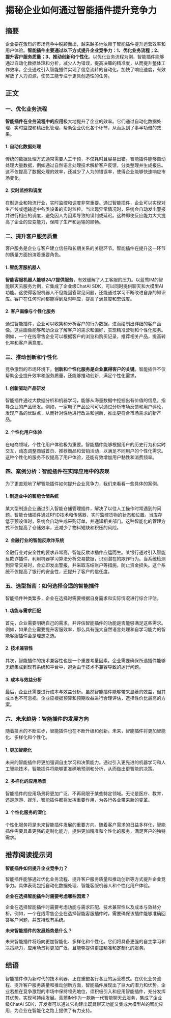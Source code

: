 # 揭秘企业如何通过智能插件提升竞争力

## 摘要

企业要在激烈的市场竞争中脱颖而出，越来越多地依赖于智能插件提升运营效率和用户体验。**智能插件主要通过以下方式提升企业竞争力：1、优化业务流程；2、提升客户服务质量；3、推动创新和个性化**。以优化业务流程为例，智能插件能够通过自动化数据处理和分析，减少人为错误，提高决策的精准度，从而提升整体工作效率。企业通过引入智能插件实现了信息流转的自动化，加快了响应速度，有效解放了人力资源，使员工能专注于更具创造性的任务。

## 正文

### 一、优化业务流程

**智能插件在业务流程中的应用**极大地提升了企业的效率。它们通过自动化数据处理、实时监控和精细化管理，帮助企业优化各个环节，从而达到了事半功倍的效果。

#### 1. 自动化数据处理

传统的数据处理方式通常需要人工干预，不仅耗时且容易出错。智能插件能够自动处理大量数据，例如通过自然语言处理技术解析客户反馈，分类整理并生成报告。这不仅提高了数据处理的效率，还减少了人为的错误率，使得企业能够快速响应市场变化。

#### 2. 实时监控和调度

在制造业和物流行业，实时监控和调度非常重要。通过智能插件，企业可以实现对生产线或运输途中各类设备的实时监控。当出现异常情况时，系统会自动发出警报并进行相应的调度，避免因人为因素导致的误判或延迟。这种即使反应能力大大提高了企业的应变能力，保障了生产和运输的顺畅。

### 二、提升客户服务质量

客户服务是企业与客户建立信任和长期关系的关键环节。智能插件在提升这一环节的质量方面扮演着重要角色。

#### 1. 智能客服机器人

**智能客服机器人能够24/7提供服务**，有效缓解了人工客服的压力。以蓝莺IM的智能聊天云服务为例，它集成了企业级ChatAI SDK，可以同时提供聊天和大模型AI功能。这使得客服机器人不但能回答常见问题，还能通过学习不断改进自身的知识库。客户在任何时间都能得到及时响应，提高了满意度和忠诚度。

#### 2. 客户画像与个性化服务

通过智能插件，企业可以收集和分析客户的行为数据，进而绘制出详细的客户画像。这些画像能够帮助企业了解客户的需求和偏好，实现精准营销和个性化服务。例如，一个在线零售企业可以根据客户的浏览和购买记录，推荐相关产品，提高转化率和客户满意度。

### 三、推动创新和个性化

竞争激烈的市场环境下，**创新和个性化服务是企业赢得客户的关键**。智能插件不仅帮助企业提升效率和服务质量，还能够推动创新，满足个性化需求。

#### 1. 创新驱动产品研发

智能插件通过大数据分析和机器学习，能够从海量数据中挖掘出有价值的信息，指导企业的产品研发。例如，一家电子产品公司可以通过分析市场反馈和用户评论，发现产品的优缺点，从而针对性地进行改进和创新，推出更符合市场需求的新产品。

#### 2. 个性化用户体验

在电商领域，个性化用户体验极为重要。智能插件能够根据用户的历史行为和实时交互，动态调整商城首页、推荐商品和营销活动，以满足不同用户的个性化需求。这种个性化的服务不仅提高了用户体验，还能有效增加用户黏性和消费频率。

### 四、案例分析：智能插件在实际应用中的表现

为了更直观地了解智能插件如何提升企业竞争力，我们来看看一些具体的案例。

#### 1. 制造业中的智能仓储系统

某大型制造企业通过引入智能仓储管理插件，解决了以往人工操作时常遇到的问题。智能仓储插件通过RFID技术和传感器，实时监控货物的状态和位置。当库存低于预设值时，系统会自动生成采购订单，并通知相关部门。这种智能化的管理方式不仅提高了仓储效率，还减少了物料短缺和积压的风险。

#### 2. 金融行业的智能反欺诈系统

金融行业对安全性的要求非常高，智能反欺诈插件应运而生。某银行通过引入智能反欺诈插件，利用机器学习算法分析交易数据，识别潜在的欺诈行为。当系统检测到异常交易时，会立即发出警报，并采取冻结账户等措施，防止资金损失。这个系统不仅提高了银行的安全性，还提升了客户的信任度。

### 五、选型指南：如何选择合适的智能插件

智能插件种类繁多，企业在选择时需要根据自身需求和实际情况进行综合评估。

#### 1. 功能与需求匹配

首先，企业需要明确自己的需求，并评估智能插件的功能是否能够满足这些需求。例如，如果企业需要提升客服效率，那么具有强大自然语言处理和自学习能力的智能客服插件会是理想之选。

#### 2. 技术兼容性

其次，智能插件的技术兼容性也是一个重要考量因素。企业需要确保所选插件能够无缝集成到现有系统和平台中，避免由于技术不兼容导致的运行问题。

#### 3. 成本与效益分析

最后，企业还需要进行成本与效益分析。虽然智能插件能够带来显著的效益，但其成本也不可忽视。企业应根据预算和预期收益进行合理评估，选择性价比最高的方案。

### 六、未来趋势：智能插件的发展方向

随着技术的不断进步，智能插件也在不断升级和创新。未来，智能插件将更加智能化、多样化和个性化。

#### 1. 更加智能化

未来的智能插件将更加强调自主学习和决策能力。通过引入更先进的机器学习和人工智能技术，智能插件将能够更准确地预测和分析，从而做出更智能的决策。

#### 2. 多样化的应用场景

智能插件的应用场景将更加广泛，不再局限于某些特定领域。无论是医疗、教育，还是旅游、娱乐，智能插件都将发挥重要作用，为各行各业带来新的变革。

#### 3. 个性化服务的深化

个性化服务将是未来智能插件发展的重要方向。随着客户需求的日益多样化，智能插件需要具备更强的定制化能力，提供更加精准和个性化的服务，满足客户的独特需求。

## 推荐阅读提示词

**智能插件如何提升企业竞争力？**

智能插件能够通过优化业务流程、提升客户服务质量和推动创新等方式提升企业竞争力。具体表现包括自动化数据处理、智能客服机器人和个性化用户体验。

**企业在选择智能插件时需要考虑哪些因素？**

企业在选择智能插件时需要考虑功能与需求匹配、技术兼容性以及成本与效益分析。例如，一个在线零售企业在选择智能客服插件时，需要确保该插件能够准确回答客户问题，并支持现有系统。

**未来智能插件的发展趋势是什么？**

未来智能插件将趋向更加智能化、多样化和个性化。它们将具备更强的自主学习和决策能力，应用场景将更加广泛，且能够提供更加精准和定制化的服务。

## 结语

智能插件作为新时代的技术利器，正在重塑各行各业的运营模式。在优化业务流程、提升客户服务质量和推动创新方面，智能插件展现出了巨大的潜力和优势。企业若想在竞争激烈的市场中保持领先地位，须积极引入和应用智能插件，充分发挥其优势，实现可持续发展。蓝莺IM作为一款新一代智能聊天云服务，集成了企业级ChatAI SDK，开发者可以通过它构建出既具聊天功能又集成大模型AI的智能应用，为企业在智能化之路上提供了有力支持。